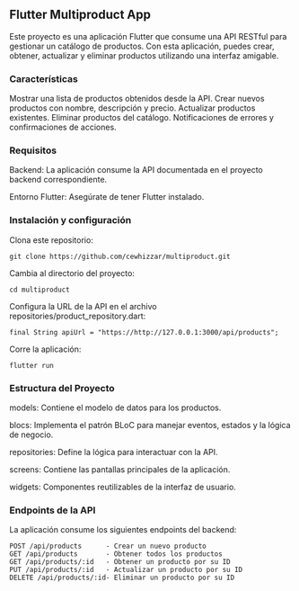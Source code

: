 ## Flutter Multiproduct App
Este proyecto es una aplicación Flutter que consume una API RESTful para gestionar un catálogo de productos. Con esta aplicación, puedes crear, obtener, actualizar y eliminar productos utilizando una interfaz amigable.

### Características
Mostrar una lista de productos obtenidos desde la API.
Crear nuevos productos con nombre, descripción y precio.
Actualizar productos existentes.
Eliminar productos del catálogo.
Notificaciones de errores y confirmaciones de acciones.

### Requisitos
Backend: La aplicación consume la API documentada en el proyecto backend correspondiente.

Entorno Flutter: Asegúrate de tener Flutter instalado.


### Instalación y configuración
Clona este repositorio:
```
git clone https://github.com/cewhizzar/multiproduct.git
```
Cambia al directorio del proyecto:
```
cd multiproduct
```
Configura la URL de la API en el archivo repositories/product_repository.dart:
```
final String apiUrl = "https://http://127.0.0.1:3000/api/products";
```
Corre la aplicación:
```
flutter run
```

### Estructura del Proyecto
models: Contiene el modelo de datos para los productos.

blocs: Implementa el patrón BLoC para manejar eventos, estados y la lógica de negocio.

repositories: Define la lógica para interactuar con la API.

screens: Contiene las pantallas principales de la aplicación.

widgets: Componentes reutilizables de la interfaz de usuario.

### Endpoints de la API
La aplicación consume los siguientes endpoints del backend:

```
POST /api/products      - Crear un nuevo producto
GET /api/products       - Obtener todos los productos
GET /api/products/:id   - Obtener un producto por su ID
PUT /api/products/:id   - Actualizar un producto por su ID
DELETE /api/products/:id- Eliminar un producto por su ID
```
